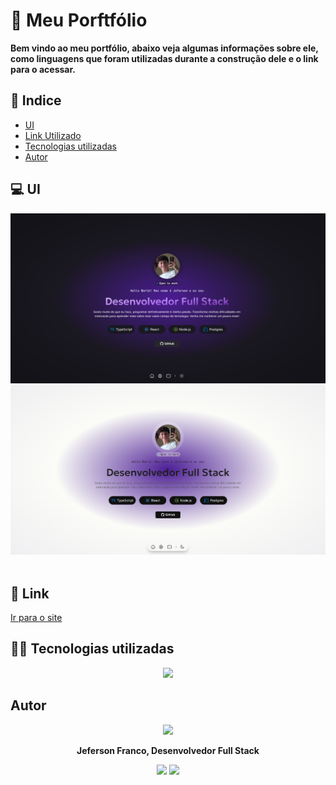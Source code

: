 # 📃 Meu Porftfólio

 <p> <b> Bem vindo ao meu portfólio, abaixo veja algumas informações sobre ele, como linguagens que foram utilizadas durante a construção dele e o link para o acessar. </b></p>

## 📌 Indice

- [UI](#UI)
- [Link Utilizado](#Como-rodar)
- [Tecnologias utilizadas](#Tecnologias-utilizadas)
- [Autor](#Autor)

## 💻 UI

<div align = "center">
    <img src = "./public/mainpage-black.png">
    <img src = "./public/mainpage-white.png">
</div>
<br>

## 🎈 Link

<a href="https://jefoli.dev.com"> Ir para o site </a>

## 👨‍💻 Tecnologias utilizadas

<div align = center>
<img src = "https://skillicons.dev/icons?i=ts,react,tailwind">
</div>

## Autor

<div align = center>
 <img src = "./assets/fotominhacircle.png" style = "width: 100px;">
 <p> <b> Jeferson Franco, Desenvolvedor Full Stack </b> </p> 
 <a style = "text-decoration: none;" href = "https://github.com/jefolidev"> <img src = "https://skillicons.dev/icons?i=linkedin" style = "width: 20px;"> </a>
 <a style = "text-decoration: none;" href = "https://www.linkedin.com/in/jeferson-franco-1349062b0/"> <img src = "https://skillicons.dev/icons?i=github&theme=light" style = "width: 20px;"> </a>
</div>
